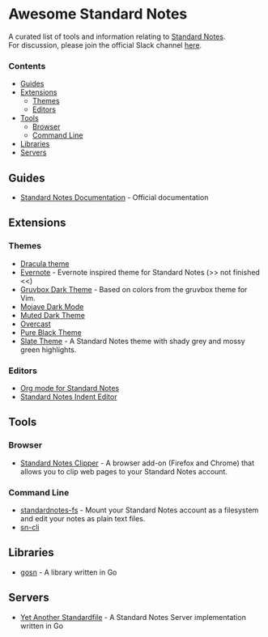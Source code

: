 # Awesome Standard Notes
A curated list of tools and information relating to [Standard Notes](https://standardnotes.org/).  
For discussion, please join the official Slack channel [here](https://standardnotes.org/slack).

### Contents
* [Guides](#guides)
* [Extensions](#extensions)
  * [Themes](#themes)
  * [Editors](#editors)
* [Tools](#tools)
  * [Browser](#browser)
  * [Command Line](#command-line)
* [Libraries](#libraries)
* [Servers](#servers)

## Guides
* [Standard Notes Documentation](https://docs.standardnotes.org/) - Official documentation

## Extensions
### Themes
* [Dracula theme](https://github.com/cameronldn/sn-theme-dracula)
* [Evernote](https://github.com/ilindaniel/sn-theme-evernote) - Evernote inspired theme for Standard Notes (>> not finished <<)
* [Gruvbox Dark Theme](https://github.com/christianhans/sn-gruvbox-dark-theme) - Based on colors from the gruvbox theme for Vim.
* [Mojave Dark Mode](https://github.com/matthew-cox/sn-theme-mojave-dark-mode)
* [Muted Dark Theme](https://github.com/ntran/sn-theme-muteddark)
* [Overcast](https://github.com/ceiphr/sn-overcast-theme)
* [Pure Black Theme](https://github.com/christianhans/sn-pure-black-theme)
* [Slate Theme](https://github.com/ntran/sn-theme-muteddark) - A Standard Notes theme with shady grey and mossy green highlights.

### Editors
* [Org mode for Standard Notes](https://github.com/ryanpcmcquen/standardnotes_org_mode_editor)
* [Standard Notes Indent Editor](https://github.com/MaxLap/standard-notes-indent-editor)

## Tools
### Browser
* [Standard Notes Clipper](https://github.com/johnjones4/Standard-Notes-Clipper) - 
A browser add-on (Firefox and Chrome) that allows you to clip web pages to your Standard Notes account.

### Command Line
* [standardnotes-fs](https://github.com/tannercollin/standardnotes-fs) - Mount your Standard Notes account as a filesystem and edit your notes as plain text files.
* [sn-cli](https://github.com/jonhadfield/sn-cli)

## Libraries
* [gosn](https://github.com/jonhadfield/gosn) - A library written in Go

## Servers
* [Yet Another Standardfile](https://github.com/mdouchement/standardfile) - A Standard Notes Server implementation written in Go